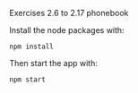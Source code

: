 Exercises 2.6 to 2.17 phonebook

Install the node packages with:

```
npm install
```

Then start the app with:

```
npm start
```